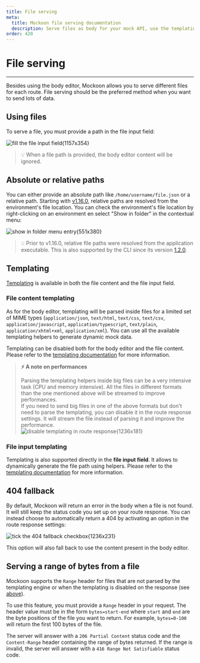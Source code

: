 ```yaml
---
title: File serving
meta:
  title: Mockoon file serving documentation
  description: Serve files as body for your mock API, use the templating system and set relative or absolute paths for easier sharing.
order: 420
---
```


# File serving

---

Besides using the body editor, Mockoon allows you to serve different files for each route. File serving should be the preferred method when you want to send lots of data.

## Using files

To serve a file, you must provide a path in the file input field:

![fill the file input field{1157x354}](docs-img:file-path.png)

> 💡 When a file path is provided, the body editor content will be ignored.

## Absolute or relative paths

You can either provide an absolute path like `/home/username/file.json` or a relative path. Starting with [v1.16.0](https://github.com/mockoon/mockoon/releases/tag/v1.16.0), relative paths are resolved from the environment's file location. You can check the environment's file location by right-clicking on an environment en select "Show in folder" in the contextual menu:

![show in folder menu entry{551x380}](docs-img:environment-show-in-folder.png)

> 💡 Prior to v1.16.0, relative file paths were resolved from the application executable. This is also supported by the CLI since its version [1.2.0](https://github.com/mockoon/cli/releases/tag/v1.2.0).

## Templating

[Templating](docs:templating/overview) is available in both the file content and the file input field.

### File content templating

As for the body editor, templating will be parsed inside files for a limited set of MIME types (`application/json`, `text/html`, `text/css`, `text/csv`, `application/javascript`, `application/typescript`, `text/plain`, `application/xhtml+xml`, `application/xml`). You can use all the available templating helpers to generate dynamic mock data.

Templating can be disabled both for the body editor and the file content. Please refer to the [templating documentation](docs:templating/overview#disable-body-and-file-templating) for more information.

> **⚡ A note on performances**
>
> Parsing the templating helpers inside big files can be a very intensive task (CPU and memory intensive). All the files in different formats than the one mentioned above will be streamed to improve performances.  
> If you need to send big files in one of the above formats but don't need to parse the templating, you can disable it in the route response settings. It will stream the file instead of parsing it and improve the performance.  
> ![disable templating in route response{1236x181}](docs-img:route-response-disable-templating.png)

### File input templating

Templating is also supported directly in the **file input field**. It allows to dynamically generate the file path using helpers. Please refer to the [templating documentation](docs:templating/overview#file-input-templating) for more information.

## 404 fallback

By default, Mockoon will return an error in the body when a file is not found. It will still keep the status code you set up on your route response. You can instead choose to automatically return a 404 by activating an option in the route response settings:

![tick the 404 fallback checkbox{1236x231}](docs-img:enable-404-fallback.png)

This option will also fall back to use the content present in the body editor.

## Serving a range of bytes from a file

Mockoon supports the `Range` header for files that are not parsed by the templating engine or when the templating is disabled on the response (see [above](#file-content-templating)).

To use this feature, you must provide a `Range` header in your request. The header value must be in the form `bytes=start-end` where `start` and `end` are the byte positions of the file you want to return. For example, `bytes=0-100` will return the first 100 bytes of the file.

The server will answer with a `206 Partial Content` status code and the `Content-Range` header containing the range of bytes returned. If the range is invalid, the server will answer with a `416 Range Not Satisfiable` status code.
